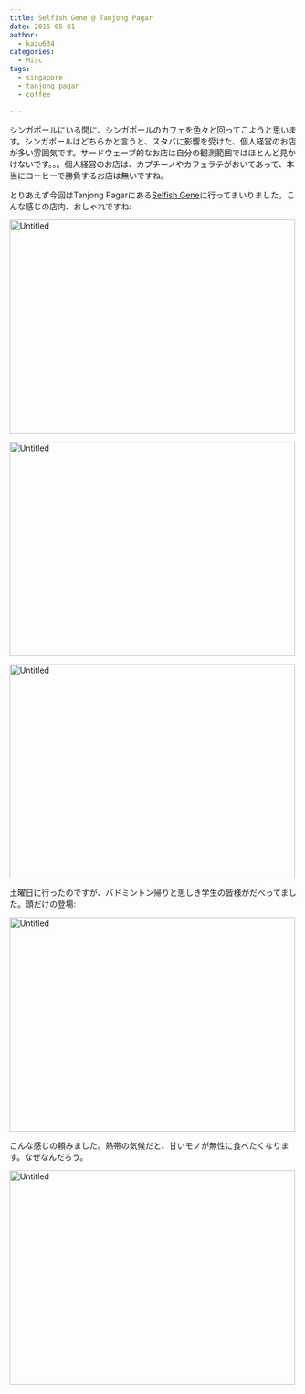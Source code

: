 ```yaml
---
title: Selfish Gene @ Tanjong Pagar
date: 2015-05-01
author:
  - kazu634
categories:
  - Misc
tags:
  - singapore
  - tanjong pagar
  - coffee

---
```

シンガポールにいる間に、シンガポールのカフェを色々と回ってこようと思います。シンガポールはどちらかと言うと、スタバに影響を受けた、個人経営のお店が多い雰囲気です。サードウェーブ的なお店は自分の観測範囲ではほとんど見かけないです。。。個人経営のお店は、カプチーノやカフェラテがおいてあって、本当にコーヒーで勝負するお店は無いですね。

とりあえず今回はTanjong Pagarにある<a href="http://www.selfishgenecafe.com/" onclick="__gaTracker('send', 'event', 'outbound-article', 'http://www.selfishgenecafe.com/', 'Selfish Gene');">Selfish Gene</a>に行ってまいりました。こんな感じの店内、おしゃれですね:

<a href="https://www.flickr.com/photos/42332031@N02/17124700847" onclick="__gaTracker('send', 'event', 'outbound-article', 'https://www.flickr.com/photos/42332031@N02/17124700847', '');" title="Untitled by Kazuhiro MUSASHI, on Flickr"><img class=" aligncenter" src="https://farm9.staticflickr.com/8745/17124700847_6383b158c2.jpg" alt="Untitled" width="500" height="375" /></a>

<a href="https://www.flickr.com/photos/42332031@N02/17124699177" onclick="__gaTracker('send', 'event', 'outbound-article', 'https://www.flickr.com/photos/42332031@N02/17124699177', '');" title="Untitled by Kazuhiro MUSASHI, on Flickr"><img class=" aligncenter" src="https://farm8.staticflickr.com/7712/17124699177_646cd21e28.jpg" alt="Untitled" width="500" height="375" /></a>

<a href="https://www.flickr.com/photos/42332031@N02/17330254162" onclick="__gaTracker('send', 'event', 'outbound-article', 'https://www.flickr.com/photos/42332031@N02/17330254162', '');" title="Untitled by Kazuhiro MUSASHI, on Flickr"><img class=" aligncenter" src="https://farm8.staticflickr.com/7689/17330254162_21e700cf7a.jpg" alt="Untitled" width="500" height="375" /></a>

土曜日に行ったのですが、バドミントン帰りと思しき学生の皆様がだべってました。頭だけの登場:

<a href="https://www.flickr.com/photos/42332031@N02/16709682004" onclick="__gaTracker('send', 'event', 'outbound-article', 'https://www.flickr.com/photos/42332031@N02/16709682004', '');" title="Untitled by Kazuhiro MUSASHI, on Flickr"><img class=" aligncenter" src="https://farm8.staticflickr.com/7688/16709682004_a5bb47a17c.jpg" alt="Untitled" width="500" height="375" /></a>

こんな感じの頼みました。熱帯の気候だと、甘いモノが無性に食べたくなります。なぜなんだろう。

<a href="https://www.flickr.com/photos/42332031@N02/17144362668" onclick="__gaTracker('send', 'event', 'outbound-article', 'https://www.flickr.com/photos/42332031@N02/17144362668', '');" title="Untitled by Kazuhiro MUSASHI, on Flickr"><img class=" aligncenter" src="https://farm9.staticflickr.com/8869/17144362668_624126ee4a.jpg" alt="Untitled" width="500" height="375" /></a>
